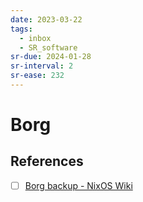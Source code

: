 ```yaml
---
date: 2023-03-22
tags:
  - inbox
  - SR_software
sr-due: 2024-01-28
sr-interval: 2
sr-ease: 232
---
```


# Borg

## References

- [ ] [Borg backup - NixOS Wiki](https://nixos.wiki/wiki/Borg_backup)
